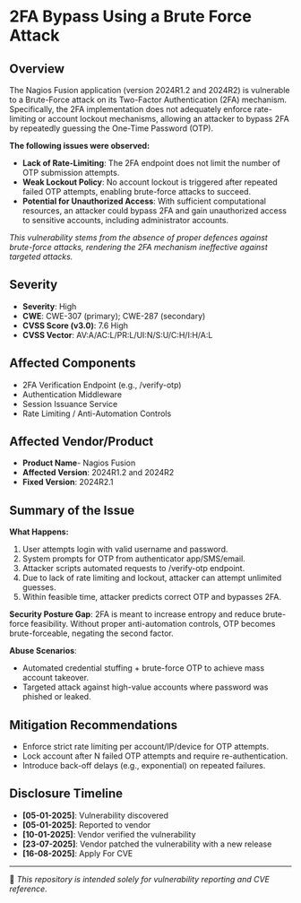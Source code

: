 # 2FA Bypass Using a Brute Force Attack

## Overview
The Nagios Fusion application (version 2024R1.2 and 2024R2) is vulnerable to a Brute-Force attack on its Two-Factor Authentication (2FA) mechanism. Specifically, the 2FA implementation does not adequately enforce rate-limiting or account lockout mechanisms, allowing an attacker to bypass 2FA by repeatedly guessing the One-Time Password (OTP).

**The following issues were observed:**
- **Lack of Rate-Limiting**: The 2FA endpoint does not limit the number of OTP submission attempts.
- **Weak Lockout Policy**: No account lockout is triggered after repeated failed OTP attempts, enabling brute-force attacks to succeed.
- **Potential for Unauthorized Access**: With sufficient computational resources, an attacker could bypass 2FA and gain unauthorized access to sensitive accounts, including administrator accounts.

*This vulnerability stems from the absence of proper defences against brute-force attacks, rendering the 2FA mechanism ineffective against targeted attacks.*

## Severity
- **Severity**: High
- **CWE**: CWE-307 (primary); CWE-287 (secondary)
- **CVSS Score (v3.0)**: 7.6 High
- **CVSS Vector**: AV:A/AC:L/PR:L/UI:N/S:U/C:H/I:H/A:L

## Affected Components
- 2FA Verification Endpoint (e.g., /verify-otp)
- Authentication Middleware
- Session Issuance Service
- Rate Limiting / Anti-Automation Controls

## Affected Vendor/Product
- **Product Name**- Nagios Fusion
- **Affected Version**: 2024R1.2 and 2024R2
- **Fixed Version**: 2024R2.1

## Summary of the Issue
**What Happens:**
1. User attempts login with valid username and password.
2. System prompts for OTP from authenticator app/SMS/email.
3. Attacker scripts automated requests to /verify-otp endpoint.
4. Due to lack of rate limiting and lockout, attacker can attempt unlimited guesses.
5. Within feasible time, attacker predicts correct OTP and bypasses 2FA.

**Security Posture Gap**:
2FA is meant to increase entropy and reduce brute-force feasibility. Without proper anti-automation controls, OTP becomes brute-forceable, negating the second factor.

**Abuse Scenarios**:
- Automated credential stuffing + brute-force OTP to achieve mass account takeover.
- Targeted attack against high-value accounts where password was phished or leaked.

## Mitigation Recommendations
- Enforce strict rate limiting per account/IP/device for OTP attempts.
- Lock account after N failed OTP attempts and require re-authentication.
- Introduce back-off delays (e.g., exponential) on repeated failures.

## Disclosure Timeline
- **[05-01-2025]**: Vulnerability discovered  
- **[05-01-2025]**: Reported to vendor  
- **[10-01-2025]**: Vendor verified the vulnerability
- **[23-07-2025]**: Vendor patched the vulnerability with a new release
- **[16-08-2025]**: Apply For CVE 
---
📌 *This repository is intended solely for vulnerability reporting and CVE reference.*
